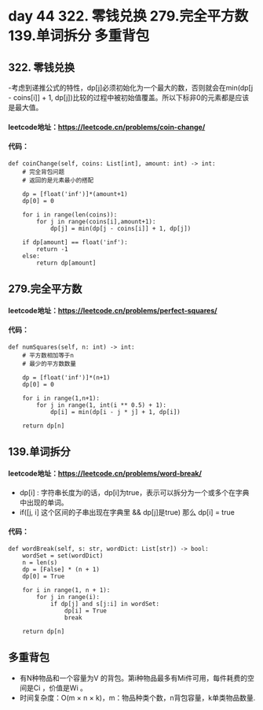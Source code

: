 # day 44  322. 零钱兑换  279.完全平方数 139.单词拆分 多重背包

## 322. 零钱兑换
-考虑到递推公式的特性，dp[j]必须初始化为一个最大的数，否则就会在min(dp[j - coins[i]] + 1, dp[j])比较的过程中被初始值覆盖。所以下标非0的元素都是应该是最大值。
#### leetcode地址：https://leetcode.cn/problems/coin-change/
#### 代码：
    def coinChange(self, coins: List[int], amount: int) -> int:
        # 完全背包问题
        # 返回的是元素最小的搭配

        dp = [float('inf')]*(amount+1)
        dp[0] = 0

        for i in range(len(coins)):
            for j in range(coins[i],amount+1):
                dp[j] = min(dp[j - coins[i]] + 1, dp[j])
        
        if dp[amount] == float('inf'):
            return -1
        else:
            return dp[amount]

## 279.完全平方数
#### leetcode地址：https://leetcode.cn/problems/perfect-squares/
#### 代码：
    def numSquares(self, n: int) -> int:
        # 平方数相加等于n
        # 最少的平方数数量
        
        dp = [float('inf')]*(n+1)
        dp[0] = 0

        for i in range(1,n+1):
            for j in range(1, int(i ** 0.5) + 1):
                dp[i] = min(dp[i - j * j] + 1, dp[i])
   
        return dp[n]
## 139.单词拆分
#### leetcode地址：https://leetcode.cn/problems/word-break/
- dp[i] : 字符串长度为i的话，dp[i]为true，表示可以拆分为一个或多个在字典中出现的单词。
- if([j, i] 这个区间的子串出现在字典里 && dp[j]是true) 那么 dp[i] = true
#### 代码：
    def wordBreak(self, s: str, wordDict: List[str]) -> bool:
        wordSet = set(wordDict)
        n = len(s)
        dp = [False] * (n + 1) 
        dp[0] = True 

        for i in range(1, n + 1): 
            for j in range(i):
                if dp[j] and s[j:i] in wordSet:
                    dp[i] = True  
                    break

        return dp[n]
        
## 多重背包
- 有N种物品和一个容量为V 的背包。第i种物品最多有Mi件可用，每件耗费的空间是Ci ，价值是Wi 。
- 时间复杂度：O(m × n × k)，m：物品种类个数，n背包容量，k单类物品数量.


